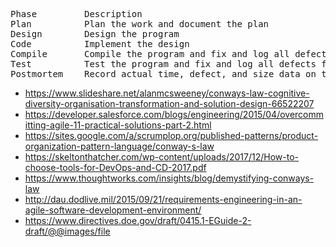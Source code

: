 <pre>
Phase         Description
Plan          Plan the work and document the plan
Design        Design the program
Code          Implement the design
Compile       Compile the program and fix and log all defects found
Test          Test the program and fix and log all defects found
Postmortem    Record actual time, defect, and size data on the plan
</pre>

* https://www.slideshare.net/alanmcsweeney/conways-law-cognitive-diversity-organisation-transformation-and-solution-design-66522207
* https://developer.salesforce.com/blogs/engineering/2015/04/overcommitting-agile-11-practical-solutions-part-2.html
* https://sites.google.com/a/scrumplop.org/published-patterns/product-organization-pattern-language/conway-s-law
* https://skeltonthatcher.com/wp-content/uploads/2017/12/How-to-choose-tools-for-DevOps-and-CD-2017.pdf
* https://www.thoughtworks.com/insights/blog/demystifying-conways-law
* http://dau.dodlive.mil/2015/09/21/requirements-engineering-in-an-agile-software-development-environment/
* https://www.directives.doe.gov/draft/0415.1-EGuide-2-draft/@@images/file
